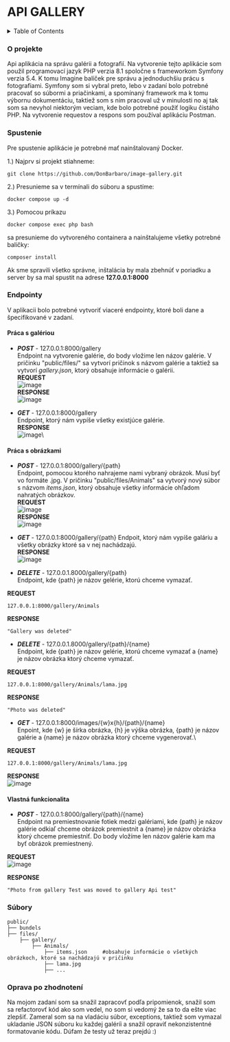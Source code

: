  # API GALLERY
 
 <details>
  <summary>Table of Contents</summary>
  <ol>
    <li>
      <a href="#o-projekte">O projekte</a>
    </li>
    <li>
      <a href="#spustenie">Spustenie</a>
    </li>
    <li>
     <a href="#endpointy">Endpointy</a>
      <ul>
        <li>
         <a href="#práca-s-galériou">Práca s galériou</a> 
        </li>
      </ul>
     <ul>
        <li>
         <a href="#práca-s-obrázkami">Práca s obrázkami</a> 
        </li>
      </ul>
     <ul>
        <li>
         <a href="#vlastná_funkcionalita">Vlastná funkcionalita</a> 
        </li>
      </ul>
    </li>
    <li><a href="#súbory">Súbory</a></li>
  </ol>
</details>
 
 ### O projekte

Api aplikácia na správu galérii a fotografií. Na vytvorenie tejto aplikácie som použil programovací jazyk PHP verzia 8.1 spoločne s frameworkom Symfony verzia 5.4. K tomu Imagine balíček pre správu a jednoduchšiu prácu s fotografiami. Symfony som si vybral preto, lebo v zadaní bolo potrebné pracovať so súbormi a priačinkami, a spomínaný framework ma k tomu výbornu dokumentáciu, taktiež som s nim pracoval už v minulosti no aj tak som sa nevyhol niektorým veciam, kde bolo potrebné použiť logiku čistáho PHP. Na vytvorenie requestov a respons som používal aplikáciu Postman.

### Spustenie

Pre spustenie aplikácie je potrebné mať nainštalovaný Docker. 

1.) Najprv si projekt stiahneme:
```
git clone https://github.com/DonBarbaro/image-gallery.git
```
2.) Presunieme sa v termínali do súboru a spustíme:
```
docker compose up -d
```
3.) Pomocou príkazu
```
docker compose exec php bash
```
sa presunieme do vytvoreného containera a nainštalujeme všetky potrebné baličky:
```
composer install
```

Ak sme spravili všetko správne, inštalácia by mala zbehnúť v poriadku a server by sa mal spustit na adrese **127.0.0.1:8000**

### Endpointy

V aplikacii bolo potrebné vytvoriť viaceré endpointy, ktoré boli dane a špecifikované v zadaní.

#### Práca s galériou

- **_POST_** - 127.0.0.1:8000/gallery\
Endpoint na vytvorenie galérie, do body vložime len názov galérie. V pričinku "public/files/" sa vytvorí pričinok s názvom galérie a taktiež sa vytvorí _gallery.json_, ktorý obsahuje informácie o galérii.\
**REQUEST**\
![image](https://user-images.githubusercontent.com/42190301/206431402-932c4cfd-2078-4980-9217-8949bb4445a2.png)\
**RESPONSE**\
![image](https://user-images.githubusercontent.com/42190301/206410845-73d02011-6c89-4d61-983e-cd695253a825.png)

- **_GET_** - 127.0.0.1:8000/gallery\
Endpoint, ktorý nám vypíše všetky existjúce galérie.\
**RESPONSE**\
![image](https://user-images.githubusercontent.com/42190301/206411765-55392c56-e80e-4ba0-b429-0dca0228e4de.png)\

#### Práca s obrázkami

- **_POST_** - 127.0.0.1:8000/gallery/{path}\
Endpoint, pomocou ktorého nahrajeme nami vybraný obrázok. Musí byť vo formáte .jpg. V pričinku "public/files/Animals" sa vytvorý nový súbor s názvom _items.json_, ktorý obsahuje všetky informácie ohľadom nahratých obrázkov.\
**REQUEST**\
![image](https://user-images.githubusercontent.com/42190301/206413416-3d8c29f9-79dd-447f-a743-963edb11fe62.png)\
**RESPONSE**\
![image](https://user-images.githubusercontent.com/42190301/206413614-fd41031f-e81d-43fa-9d85-3248bcbc0354.png)

- **_GET_** - 127.0.0.1:8000/gallery/{path}
Endpoit, ktorý nám vypíše galáriu a všetky obrázky ktoré sa v nej nachádzajú.\
**RESPONSE**\
![image](https://user-images.githubusercontent.com/42190301/206414978-5d95ce40-23f2-4fb9-91b1-389fffdbb31c.png)

- **_DELETE_** - 127.0.0.1.8000/gallery/{path}\
Endpoint, kde {path} je názov gelérie, ktorú chceme vymazať.

**REQUEST**
```
127.0.0.1:8000/gallery/Animals
```
**RESPONSE**
```
"Gallery was deleted"
```

- **_DELETE_** - 127.0.0.1.8000/gallery/{path}/{name}\
Endpoint, kde {path} je názov gelérie, ktorú chceme vymazať a {name} je názov obrázka ktorý chceme vymazať.

**REQUEST**
```
127.0.0.1:8000/gallery/Animals/lama.jpg
```
**RESPONSE**
```
"Photo was deleted"
```

- **_GET_** - 127.0.0.1:8000/images/{w}x{h}/{path}/{name}\
Enpoint, kde {w} je šírka obrázka, {h} je výška obrázka, {path} je názov galérie a {name} je názov obrázka ktorý chceme vygenerovať.\

**REQUEST**
```
127.0.0.1:8000/gallery/Animals/lama.jpg
```
**RESPONSE**\
![image](https://user-images.githubusercontent.com/42190301/206419291-a3cca05b-b59d-4291-b492-4c519cb7377d.png)

#### Vlastná funkcionalita

- **_POST_** - 127.0.0.1:8000/gallery/{path}/{name}\
Endpoint na premiestnovanie fotiek medzi galériami, kde {path} je názov galérie odkiaľ chceme obrázok premiestnit a {name} je názov obrázka ktorý chceme premiestniť.
Do body vložíme len názov galérie kam ma byť obrázok premiestnený.

**REQUEST**\
![image](https://user-images.githubusercontent.com/42190301/208786005-1dcbbe1e-1354-4de5-bb5d-2392788f098f.png)

**RESPONSE**
```
"Photo from gallery Test was moved to gallery Api test"
```

### Súbory
> 
    public/
    ├── bundels
    ├── files/                    
        ├── gallery/          
            ├── Animals/
                ├── items.json     #obsahuje informácie o všetkých obrázkoch, ktoré sa nachádzajú v pričinku
                ├── lama.jpg      
                ├── ...
    

### Oprava po zhodnotení

Na mojom zadaní som sa snažil zapracovť podľa pripomienok, snažil som sa refactorovť kód ako som vedel, no som si vedomý že sa to da ešte viac zlepšiť. Zameral som sa na vladáciu súbor, exceptions, taktiež som vymazal ukladanie JSON súboru ku každej galéríi a snažil opraviť nekonzistentné formatovanie kódu. Dúfam že testy už teraz prejdú :)
